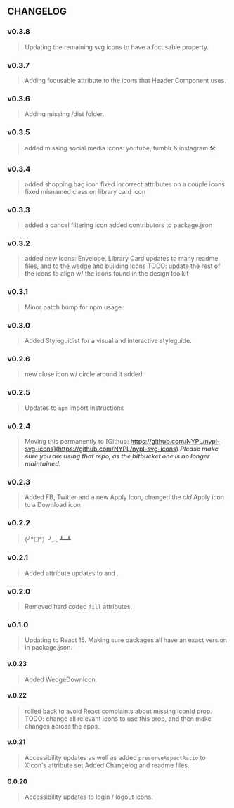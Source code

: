 ## CHANGELOG

### v0.3.8
> Updating the remaining svg icons to have a focusable property.

### v0.3.7
> Adding focusable attribute to the icons that Header Component uses.

### v0.3.6
> Adding missing /dist folder.

### v0.3.5
> added missing social media icons: youtube, tumblr & instagram
> 🛠

### v0.3.4
> added shopping bag icon
> fixed incorrect attributes on a couple icons
> fixed misnamed class on library card icon

### v0.3.3
> added a cancel filtering icon
> added contributors to package.json

### v0.3.2
> added new Icons: Envelope, Library Card
> updates to many readme files, and to the wedge and building Icons
> TODO: update the rest of the icons to align w/ the icons found in the design toolkit

### v0.3.1
> Minor patch bump for npm usage.

### v0.3.0
> Added Styleguidist for a visual and interactive styleguide.

### v0.2.6
> new close icon w/ circle around it added.

### v0.2.5
> Updates to `npm` import instructions

### v0.2.4
> Moving this permanently to [Github: https://github.com/NYPL/nypl-svg-icons](https://github.com/NYPL/nypl-svg-icons)
***Please make sure you are using that repo, as the bitbucket one is no longer maintained.***

### v0.2.3
> Added FB, Twitter and a new Apply Icon, changed the _old_ Apply icon to a Download icon

### v0.2.2
> (╯°□°）╯︵ ┻━┻

### v0.2.1
> Added attribute updates to <ApplyIcon> and <ResetIcon>.

### v0.2.0
> Removed hard coded `fill` attributes.

### v0.1.0
> Updating to React 15.
> Making sure packages all have an exact version in package.json.

#### v.0.23
> Added WedgeDownIcon.

#### v.0.22
> rolled back to avoid React complaints about missing iconId prop.
> TODO: change all relevant icons to use this prop, and then make changes across the apps.

#### v.0.21
> Accessibility updates as well as added `preserveAspectRatio` to XIcon's attribute set
> Added Changelog and readme files.

#### 0.0.20
> Accessibility updates to login / logout icons.
